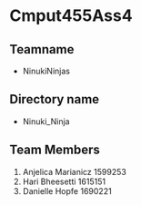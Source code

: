 # Cmput455Ass4
 
## Teamname
- NinukiNinjas

## Directory name
- Ninuki_Ninja


## Team Members

1. Anjelica Marianicz 1599253
2. Hari Bheesetti 1615151
3. Danielle Hopfe 1690221